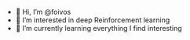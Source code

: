 - 👋 Hi, I’m @foivos
- 👀 I’m interested in deep Reinforcement learning
- 🌱 I’m currently learning everything I find interesting
